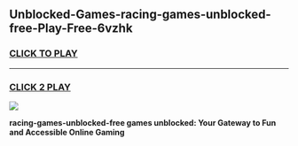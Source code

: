 
## Unblocked-Games-racing-games-unblocked-free-Play-Free-6vzhk
<h3>
<a href="https://premium76.site?title=racing-games-unblocked-free&ref=20A">CLICK TO PLAY</a></h3>
<hr>

<h3>
<a href="https://premium76.site?title=racing-games-unblocked-free&ref=20A">CLICK 2 PLAY</a>
  
</h3>

<a href="https://premium76.site?title=racing-games-unblocked-free&ref=20A"><img src="https://clearcache.store/games.png"></a>


**racing-games-unblocked-free games unblocked: Your Gateway to Fun and Accessible Online Gaming**
